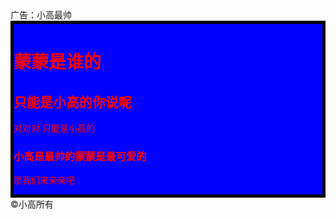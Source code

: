 <!DOCTYPE html>
<html>

<head>
  <meta charset="utf-8">
  <title>JS Bin</title>
  <style>
    .middle{
      background:blue;
      color:red;
    }
    .bordered{
      border:5px solid black;
    }
  </style>
</head>

<body>
  <hearder>广告：小高最帅</hearder>
  <div class="middle bordered">
    <main>
      <h1>蒙蒙是谁的</h1>
      <section>
        <h2>
      只能是小高的你说呢
    </h2>
        <p>对对对 只能是小高的</p>
      </section>
      <section>
        <h3>
      小高是最帅的蒙蒙是最可爱的
    </h3>
        <p>那我们来亲亲吧</p>
      </section>
    </main>
  </div>
  <footer>&copy;小高所有</footer>
</body>

</html>